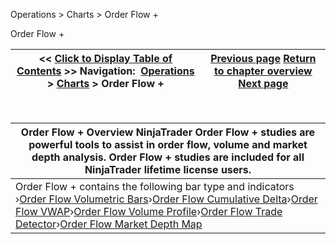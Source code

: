 ﻿
Operations > Charts > Order Flow +

Order Flow +

| << [Click to Display Table of Contents](order_flow_plus.md) >> **Navigation:**     [Operations](operations.md) > [Charts](charts.md) > Order Flow + | [Previous page](break_at_eod.md) [Return to chapter overview](charts.md) [Next page](order_flow_volumetric_bars.md) |
| --- | --- |
 

| Order Flow + Overview NinjaTrader Order Flow + studies are powerful tools to assist in order flow, volume and market depth analysis. Order Flow + studies are included for all NinjaTrader lifetime license users. |
| --- |
| Order Flow + contains the following bar type and indicators   ›[Order Flow Volumetric Bars](order_flow_volumetric_bars.md)›[Order Flow Cumulative Delta](order_flow_cumulative_delta.md)›[Order Flow VWAP](order_flow_vwap.md)›[Order Flow Volume Profile](order_flow_volume_profile.md)›[Order Flow Trade Detector](order_flow_trade_detector.md)›[Order Flow Market Depth Map](order_flow_market_depth_map.md) |
